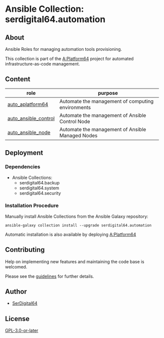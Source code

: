 # Ansible Collection: serdigital64.automation

## About

Ansible Roles for managing automation tools provisioning.

This collection is part of the [A:Platform64](https://github.com/serdigital64/aplatform64) project for automated infrastructure-as-code management.

## Content

| role                                                                                            | purpose                                           |
| ----------------------------------------------------------------------------------------------- | ------------------------------------------------- |
| [auto_aplatform64](https://aplatform64.readthedocs.io/en/latest/roles/auto_aplatform64)         | Automate the management of computing environments |
| [auto_ansible_control](https://aplatform64.readthedocs.io/en/latest/roles/auto_ansible_control) | Automate the management of Ansible Control Node   |
| [auto_ansible_node](https://aplatform64.readthedocs.io/en/latest/roles/auto_ansible_node)       | Automate the management of Ansible Managed Nodes  |

## Deployment

### Dependencies

- Ansible Collections:
  - serdigital64.backup
  - serdigital64.system
  - serdigital64.security

### Installation Procedure

Manually install Ansible Collections from the Ansible Galaxy repository:

```shell
ansible-galaxy collection install --upgrade serdigital64.automation
```

Automatic installation is also available by deploying [A:Platform64](https://aplatform64.readthedocs.io/en/latest/#deployment)

## Contributing

Help on implementing new features and maintaining the code base is welcomed.

Please see the [guidelines](https://aplatform64.readthedocs.io/en/latest/contributing/CONTRIBUTING) for further details.

## Author

- [SerDigital64](https://serdigital64.github.io/)

## License

[GPL-3.0-or-later](https://www.gnu.org/licenses/gpl-3.0.txt)
